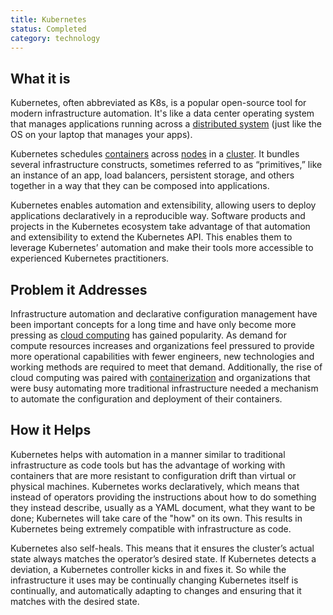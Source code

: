 ```yaml
---
title: Kubernetes
status: Completed
category: technology
---
```


## What it is
Kubernetes, often abbreviated as K8s, is a popular open-source tool for modern infrastructure automation. It's like a data center operating system that manages applications running across a [distributed system](https://github.com/cncf/glossary/blob/main/definitions/distributed_systems.md) (just like the OS on your laptop that manages your apps). 

Kubernetes schedules [containers](https://github.com/cncf/glossary/blob/main/definitions/container.md) across [nodes](https://github.com/cncf/glossary/blob/main/definitions/nodes.md) in a [cluster](https://github.com/cncf/glossary/blob/main/definitions/cluster.md). It bundles several infrastructure constructs, sometimes referred to as “primitives,” like an instance of an app, load balancers, persistent storage, and others together in a way that they can be composed into applications. 

Kubernetes enables automation and extensibility, allowing users to deploy applications declaratively in a reproducible way. Software products and projects in the Kubernetes ecosystem take advantage of that automation and extensibility to extend the Kubernetes API. This enables them to leverage Kubernetes’ automation and make their tools more accessible to experienced Kubernetes practitioners.

## Problem it Addresses
Infrastructure automation and declarative configuration management have been important concepts for a long time and have only become more pressing as [cloud computing](https://github.com/cncf/glossary/blob/main/definitions/cloud_computing.md) has gained popularity. As demand for compute resources increases and organizations feel pressured to provide more operational capabilities with fewer engineers, new technologies and working methods are required to meet that demand. Additionally, the rise of cloud computing was paired with [containerization](https://github.com/cncf/glossary/blob/main/definitions/containerization.md) and organizations that were busy automating more traditional infrastructure needed a mechanism to automate the configuration and deployment of their containers.

## How it Helps
Kubernetes helps with automation in a manner similar to traditional infrastructure as code tools but has the advantage of working with containers that are more resistant to configuration drift than virtual or physical machines.
Kubernetes works declaratively, which means that instead of operators providing the instructions about how to do something they instead describe, usually as a YAML document, what they want to be done; Kubernetes will take care of the "how" on its own. This results in Kubernetes being extremely compatible with infrastructure as code.

Kubernetes also self-heals. This means that it ensures the cluster’s actual state always matches the operator’s desired state. If Kubernetes detects a deviation, a Kubernetes controller kicks in and fixes it. So while the infrastructure it uses may be continually changing Kubernetes itself is continually, and automatically adapting to changes and ensuring that it matches with the desired state.


